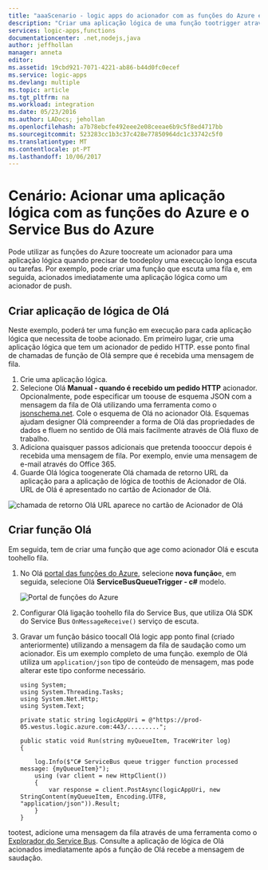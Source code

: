 ```yaml
---
title: "aaaScenario - logic apps do acionador com as funções do Azure e Azure Service Bus | Microsoft Docs"
description: "Criar uma aplicação lógica de uma função tootrigger através da utilização das funções do Azure e o Service Bus do Azure"
services: logic-apps,functions
documentationcenter: .net,nodejs,java
author: jeffhollan
manager: anneta
editor: 
ms.assetid: 19cbd921-7071-4221-ab86-b44d0fc0ecef
ms.service: logic-apps
ms.devlang: multiple
ms.topic: article
ms.tgt_pltfrm: na
ms.workload: integration
ms.date: 05/23/2016
ms.author: LADocs; jehollan
ms.openlocfilehash: a7b78ebcfe492eee2e08ceeae6b9c5f8ed4717bb
ms.sourcegitcommit: 523283cc1b3c37c428e77850964dc1c33742c5f0
ms.translationtype: MT
ms.contentlocale: pt-PT
ms.lasthandoff: 10/06/2017
---
```

# <a name="scenario-trigger-a-logic-app-with-azure-functions-and-azure-service-bus"></a>Cenário: Acionar uma aplicação lógica com as funções do Azure e o Service Bus do Azure

Pode utilizar as funções do Azure toocreate um acionador para uma aplicação lógica quando precisar de toodeploy uma execução longa escuta ou tarefas. Por exemplo, pode criar uma função que escuta uma fila e, em seguida, acionados imediatamente uma aplicação lógica como um acionador de push.

## <a name="build-hello-logic-app"></a>Criar aplicação de lógica de Olá
Neste exemplo, poderá ter uma função em execução para cada aplicação lógica que necessita de toobe acionado. Em primeiro lugar, crie uma aplicação lógica que tem um acionador de pedido HTTP. esse ponto final de chamadas de função de Olá sempre que é recebida uma mensagem de fila.  

1. Crie uma aplicação lógica.
2. Selecione Olá **Manual - quando é recebido um pedido HTTP** acionador.
   Opcionalmente, pode especificar um toouse de esquema JSON com a mensagem da fila de Olá utilizando uma ferramenta como o [jsonschema.net](http://jsonschema.net). Cole o esquema de Olá no acionador Olá. Esquemas ajudam designer Olá compreender a forma de Olá das propriedades de dados e fluem no sentido de Olá mais facilmente através de Olá fluxo de trabalho.
2. Adiciona quaisquer passos adicionais que pretenda toooccur depois é recebida uma mensagem de fila. Por exemplo, envie uma mensagem de e-mail através do Office 365.  
3. Guarde Olá lógica toogenerate Olá chamada de retorno URL da aplicação para a aplicação de lógica de toothis de Acionador de Olá. URL de Olá é apresentado no cartão de Acionador de Olá.

![chamada de retorno Olá URL aparece no cartão de Acionador de Olá][1]

## <a name="build-hello-function"></a>Criar função Olá
Em seguida, tem de criar uma função que age como acionador Olá e escuta toohello fila.

1. No Olá [portal das funções do Azure](https://functions.azure.com/signin), selecione **nova função**e, em seguida, selecione Olá **ServiceBusQueueTrigger - c#** modelo.
   
    ![Portal de funções do Azure][2]
2. Configurar Olá ligação toohello fila do Service Bus, que utiliza Olá SDK do Service Bus `OnMessageReceive()` serviço de escuta.
3. Gravar um função básico toocall Olá logic app ponto final (criado anteriormente) utilizando a mensagem da fila de saudação como um acionador. Eis um exemplo completo de uma função. exemplo de Olá utiliza um `application/json` tipo de conteúdo de mensagem, mas pode alterar este tipo conforme necessário.
   
   ```
   using System;
   using System.Threading.Tasks;
   using System.Net.Http;
   using System.Text;
   
   private static string logicAppUri = @"https://prod-05.westus.logic.azure.com:443/.........";
   
   public static void Run(string myQueueItem, TraceWriter log)
   {
   
       log.Info($"C# ServiceBus queue trigger function processed message: {myQueueItem}");
       using (var client = new HttpClient())
       {
           var response = client.PostAsync(logicAppUri, new StringContent(myQueueItem, Encoding.UTF8, "application/json")).Result;
       }
   }
   ```

tootest, adicione uma mensagem da fila através de uma ferramenta como o [Explorador do Service Bus](https://github.com/paolosalvatori/ServiceBusExplorer). Consulte a aplicação de lógica de Olá acionados imediatamente após a função de Olá recebe a mensagem de saudação.

<!-- Image References -->
[1]: ./media/logic-apps-scenario-function-sb-trigger/manualtrigger.png
[2]: ./media/logic-apps-scenario-function-sb-trigger/newqueuetriggerfunction.png
